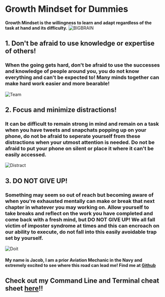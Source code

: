 # Growth Mindset for Dummies

**Growth Mindset is the willingness to learn and adapt regardless of the task at hand and its difficulty.**
![BIGBRAIN](https://www.thesynergist.org/wp-content/uploads/2014/09/469564565.jpg)

## 1. Don't be afraid to use knowledge or expertise of others!
### When the going gets hard, don't be afraid to use the successes and knowledge of people around you, you do not know everything and can't be expected to! Many minds together can make hard work easier and more bearable!
![Team](http://onix-systems.com/web/uploads/euV4H1vtetbTRdASPOLdpJZdxXIv4WLN.jpg)

## 2. Focus and minimize distractions!
### It can be difficult to remain strong in mind and remain on a task when you have tweets and snapchats popping up on your phone, do not be afraid to seperate yourself from these distractions when your utmost attention is needed. Do not be afraid to put your phone on silent or place it where it can't be easily accessed.
![Distract](https://edsurge.imgix.net/uploads/post/image/13785/distracted_student-1603853061.jpg?auto=compress%2Cformat&w=1400&h=567&fit=crop)

## 3. DO NOT GIVE UP!
### Something may seem so out of reach but becoming aware of when you're exhausted mentally can make or break that next chapter in whatever you may working on. Allow yourself to take breaks and reflect on the work you have completed and come back with a fresh mind, but DO NOT GIVE UP! We all fall victim of imposter syndrome at times and this can encroach on our ability to execute, do not fall into this easily avoidable trap set by yourself.
![Doit](https://brobible.com/wp-content/uploads/2018/10/youcan.gif)

#### My name is Jacob, I am a prior Aviation Mechanic in the Navy and extremely excited to see where this road can lead me! Find me at [Github](https://github.com/JMessore16)

## Check out my Command Line and Terminal cheat sheet [here](/cheat-sheet.md)!!
